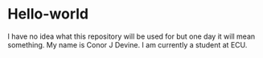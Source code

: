 # Hello-world
I have no idea what this repository will be used for but one day it will mean something.
My name is Conor J Devine. I am currently a student at ECU. 
